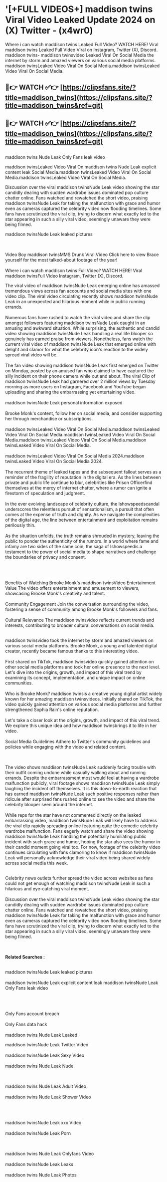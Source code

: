 #  '[+FULL VIDEOS+] maddison twins Viral Video Leaked Update 2024 on (X) Twitter - (x4wr0)

Where i can watch maddison twins Leaked Full Video? WATCH HERE! Viral maddison twins Leaked Full Video Viral on Instagram, Twitter (X), Discord.
maddison twins- maddison twinsvideo Leaked Viral On Social Media the internet by storm and amazed viewers on various social media platforms.
maddison twinsLeaked Video Viral On Social Media.maddison twinsLeaked Video Viral On Social Media.




## 🔴👉 WATCH ✅👉 [https://clipsfans.site/?title=maddison_twins](https://clipsfans.site/?title=maddison_twins&ref=git)


## 🔴👉 WATCH ✅👉 [https://clipsfans.site/?title=maddison_twins](https://clipsfans.site/?title=maddison_twins&ref=git)
##


maddison twins Nude Leak Only Fans leak video 


maddison twinsLeaked Video Viral On  maddison twins Nude Leak explicit content leak Social Media.maddison twinsLeaked Video Viral On Social Media.maddison twinsLeaked Video Viral On Social Media.



Discussion over the viral maddison twinsNude Leak video showing the star candidly dealing with sudden wardrobe issues dominated pop culture chatter online. Fans watched and rewatched the short video, praising maddison twinsNude Leak for taking the malfunction with grace and humor even as cameras captured the celebrity video now flooding timelines. Some fans have scrutinized the viral clip, trying to discern what exactly led to the star appearing in such a silly viral video, seemingly unaware they were being filmed.


maddison twinsNude Leak leaked pictures


  <br>

  <br>
Video Boy maddison twinsMMS Drunk Viral.Video Click here to view Brace yourself for the most talked-about footage of the year!
<br><br>
Where i can watch maddison twins Full Video? WATCH HERE! Viral maddison twinsFull Video Instagram, Twitter (X), Discord.

The viral video of maddison twinsNude Leak emerging online has amassed tremendous views across fan accounts and social media sites with one video clip. The viral video circulating recently shows maddison twinsNude Leak in an unexpected and hilarious moment while in public running errands.
<br><br>
Numerous fans have rushed to watch the viral video and share the clip amongst followers featuring maddison twinsNude Leak caught in an amusing and awkward situation. While surprising, the authentic and candid video showing maddison twinsNude Leak handling a real life blooper so genuinely has earned praise from viewers. Nonetheless, fans watch the current viral video of maddison twinsNude Leak that emerged online with delight and clamor for what the celebrity icon's reaction to the widely spread viral video will be.
<br><br>
The fan video showing maddison twinsNude Leak first emerged on Twitter on Monday, posted by an amused fan who claimed to have captured the silly incident on their phone camera while out and about. The viral Clip of maddison twinsNude Leak had garnered over 2 million views by Tuesday morning as more users on Instagram, Facebook and YouTube began uploading and sharing the embarrassing yet entertaining video.
<br><br>
maddison twinsNude Leak personal information exposed
<br><br>
Brooke Monk's content, follow her on social media, and consider supporting her through merchandise or subscriptions.
<br><br>
maddison twinsLeaked Video Viral On Social Media.maddison twinsLeaked Video Viral On Social Media.maddison twinsLeaked Video Viral On Social Media.maddison twinsLeaked Video Viral On Social Media.maddison twinsLeaked Video Viral On Social Media.
<br><br>
maddison twinsLeaked Video Viral On Social Media 2024.maddison twinsLeaked Video Viral On Social Media 2024.
<br><br>
The recurrent theme of leaked tapes and the subsequent fallout serves as a reminder of the fragility of reputation in the digital era. As the lines between private and public life continue to blur, celebrities like Prison Officerfind themselves at the mercy of internet chatter, where a rumor can ignite a firestorm of speculation and judgment.
<br><br>
In the ever evolving landscape of celebrity culture, the Ishowspeedscandal underscores the relentless pursuit of sensationalism, a pursuit that often comes at the expense of truth and dignity. As we navigate the complexities of the digital age, the line between entertainment and exploitation remains perilously thin.
<br><br>
As the situation unfolds, the truth remains shrouded in mystery, leaving the public to ponder the authenticity of the rumors. In a world where fame and infamy are two sides of the same coin, the saga of Ishowspeedis a testament to the power of social media to shape narratives and challenge the boundaries of privacy and consent.
<br><br>

<br><br>
Benefits of Watching Brooke Monk's maddison twinsVideo Entertainment Value The video offers entertainment and amusement to viewers, showcasing Brooke Monk's creativity and talent.
<br><br>
Community Engagement Join the conversation surrounding the video, fostering a sense of community among Brooke Monk's followers and fans.
<br><br>
Cultural Relevance The maddison twinsvideo reflects current trends and interests, contributing to broader cultural conversations on social media.
<br><br>


maddison twinsvideo took the internet by storm and amazed viewers on various social media platforms. Brooke Monk, a young and talented digital creator, recently became famous thanks to this interesting video.
<br><br>
First shared on TikTok, maddison twinsvideo quickly gained attention on other social media platforms and took her online presence to the next level. Let's dive into the origins, growth, and impact of this viral trend by examining its concept, implementation, and unique impact on online communities.
<br><br>
Who is Brooke Monk? maddison twinsis a creative young digital artist widely known for her amazing maddison twinsvideos. Initially shared on TikTok, the video quickly gained attention on various social media platforms and further strengthened Sophia Rain's online reputation.
<br><br>
Let's take a closer look at the origins, growth, and impact of this viral trend. We explore this unique idea and how maddison twinsbrings it to life in her video.
<br><br>
Social Media Guidelines Adhere to Twitter's community guidelines and policies while engaging with the video and related content.


<br><br>
The video shows maddison twinsNude Leak suddenly facing trouble with their outfit coming undone while casually walking about and running errands. Despite the embarrassment most would feel at having a wardrobe malfunction publicly, viral footage shows maddison twinsNude Leak simply laughing the incident off themselves. It is this down-to-earth reaction that has earned maddison twinsNude Leak such positive responses rather than ridicule after surprised fans rushed online to see the video and share the celebrity blooper seen around the internet.
<br><br>
While reps for the star have not commented directly on the leaked embarrassing video, maddison twinsNude Leak will likely have to address the viral clip rapidly spreading online featuring quite the comedic celebrity wardrobe malfunction. Fans eagerly watch and share the video showing maddison twinsNude Leak handling the potentially humiliating public incident with such grace and humor, hoping the star also sees the humor in their candid moment going viral too. For now, footage of the celebrity video continues circulating with fans clamoring to know if maddison twinsNude Leak will personally acknowledge their viral video being shared widely across social media this week.
<br><br>

Celebrity news outlets further spread the video across websites as fans could not get enough of watching maddison twinsNude Leak in such a hilarious and eye-catching viral moment.
<br><br>
Discussion over the viral maddison twinsNude Leak video showing the star candidly dealing with sudden wardrobe issues dominated pop culture chatter online. Fans watched and rewatched the short video, praising maddison twinsNude Leak for taking the malfunction with grace and humor even as cameras captured the celebrity video now flooding timelines. Some fans have scrutinized the viral clip, trying to discern what exactly led to the star appearing in such a silly viral video, seemingly unaware they were being filmed.


<br><br>
<strong>Related Searches :</strong>
<br><br>

maddison twinsNude Leak leaked pictures
<br><br>
maddison twinsNude Leak explicit content leak
maddison twinsNude Leak Only Fans leak video
<br><br>

<br><br>
Only Fans account breach
<br><br>
Only Fans data hack
<br><br>
maddison twins Nude Leak Leaked

maddison twinsNude Leak Twitter Video
<br><br>
maddison twinsNude Leak Sexy Video
<br><br>
maddison twins Nude Leak Nude

<br><br>
maddison twins Nude Leak Adult Video
<br><br>
maddison twins Nude Leak Shower Video
<br><br>

<br><br>
maddison twinsNude Leak xxx Video
<br><br>
maddison twinsNude Leak Porn

<br><br>
maddison twins Nude Leak Onlyfans Video
<br><br>
maddison twinsNude Leak Leaks
<br><br>
maddison twins Nude Leak Photos